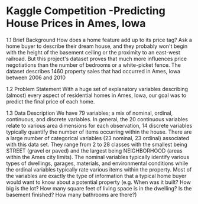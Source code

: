 # Kaggle Competition -Predicting House Prices in Ames, Iowa


1.1 Brief Background
How does a home feature add up to its price tag? Ask a home buyer to describe their dream
house, and they probably won't begin with the height of the basement ceiling or the proximity to
an east-west railroad. But this project's dataset proves that much more influences price
negotiations than the number of bedrooms or a white-picket fence.
The dataset describes 1460 property sales that had occurred in Ames, Iowa between 2006 and
2010

1.2 Problem Statement
With a huge set of explanatory variables describing (almost) every aspect of residential homes in
Ames, Iowa, our goal was to predict the final price of each home.

1.3 Data Description
We have 79 variables; a mix of nominal, ordinal, continuous, and discrete variables. In general,
the 20 continuous variables relate to various area dimensions for each observation, 14 discrete
variables typically quantify the number of items occurring within the house. There are a large
number of categorical variables (23 nominal, 23 ordinal) associated with this data set. They range
from 2 to 28 classes with the smallest being STREET (gravel or paved) and the largest being
NEIGHBORHOOD (areas within the Ames city limits). The nominal variables typically identify
various types of dwellings, garages, materials, and environmental conditions while the ordinal
variables typically rate various items within the property.
Most of the variables are exactly the type of information that a typical home buyer would want
to know about a potential property (e.g. When was it built? How big is the lot? How many square
feet of living space is in the dwelling? Is the basement finished? How many bathrooms are there?)
